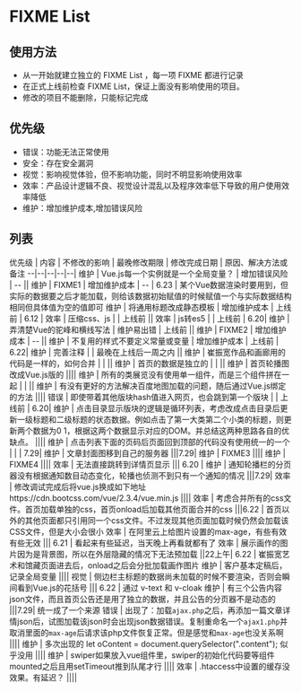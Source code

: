 # FIXME List

## 使用方法
 * 从一开始就建立独立的 FIXME List ，每一项 FIXME 都进行记录
 * 在正式上线前检查 FIXME List，保证上面没有影响使用的项目。
 * 修改的项目不能删除，只能标记完成


## 优先级
* 错误：功能无法正常使用
* 安全：存在安全漏洞
* 视觉：影响视觉体验，但不影响功能，同时不明显影响使用效率
* 效率：产品设计逻辑不良、视觉设计混乱以及程序效率低下导致的用户使用效率降低
* 维护：增加维护成本,增加错误风险

## 列表
优先级 | 内容 | 不修改的影响 | 最晚修改期限 | 修改完成日期 | 原因、解决方法或备注
--|--|--|--|--|
维护 | Vue.js每一个实例就是一个全局变量？ | 增加错误风险 | -- ||
维护 | FIXME1 | 增加维护成本 | -- | 6.23 | 某个Vue数据渲染时要用到，但实际的数据要之后才能加载，则给该数据初始赋值的时候赋值一个与实际数据结构相同但具体值为空的值即可
维护 | 将通用标题改成静态模板 | 增加维护成本 | 上线前 | 6.12 |
效率 | 压缩css、js | | 上线前 ||
效率 | js转es5 | | 上线前 | 6.20|
维护 | 弄清楚Vue的驼峰和横线写法 | 维护易出错 | 上线前 ||
维护 | FIXME2 | 增加维护成本 | -- ||
维护 | 不复用的样式不要定义常量或变量 | 增加维护成本 | 上线前 | 6.22|
维护 | 完善注释 | | 最晚在上线后一周之内 ||
维护 | 崔振宽作品和画廊用的代码是一样的，如何合并 | | ||
维护 | 首页的数据是独立的 | | ||
维护 | 首页轮播图改成Vue.js版的 ||||
维护 | 所有的类展览没有使用单一组件，而是三个组件拼在一起 | | ||
维护 | 有没有更好的方法解决百度地图加载的问题，随后通过Vue.js绑定的方法 ||||
错误 | 即使带着其他版块hash值进入网页，也会跳到第一个版块 | | 上线前 | 6.20|
维护 | 点击目录显示版块的逻辑是循环列表，考虑改成点击目录后更新一级标题和二级标题的状态数据。例如点击了第一大类第二个小类的标题，则更新两个数据为0 1，根据这两个数据显示对应的DOM。并总结这两种思路各自的优缺点。 ||||
维护 | 点击列表下面的页码后页面回到顶部的代码没有使用统一的一个 | | | 7.29|
维护 | 文章封面图移到自己的服务器 |||7.29|
维护 | FIXME3 ||||
维护 | FIXME4 ||||
效率 | 无法直接跳转到详情页显示 ||| 6.20 |
维护 | 通知轮播栏的分页器没有根据通知数目动态变化，轮播也侦测不到只有一个通知的情况 |||7.29|
效率 | 修改调试完成后将vue.js换成如下地址https://cdn.bootcss.com/vue/2.3.4/vue.min.js ||||
效率 | 考虑合并所有的css文件。首页加载单独的css，首页onload后加载其他页面合并的css |||6.22 | 首页以外的其他页面都只引用同一个css文件。不过发现其他页面加载时候仍然会加载该CSS文件，但是大小会很小
效率 | 在阿里云上给图片设置的max-age，有些有效有些无效 ||| 6.21 | 看起来有些延迟，当天晚上再看就都有了
效率 | 展示画作的图片因为是背景图，所以在外层隐藏的情况下无法预加载 ||22上午| 6.22 | 崔振宽艺术和馆藏页面进去后，onload之后会分批加载画作图片
维护 | 客户基本定稿后，记录全局变量 ||||
视觉 | 侧边栏主标题的数据尚未加载的时候不要渲染，否则会瞬间看到Vue.js的花括号 ||| 6.22 | 通过 v-text 和 v-cloak
维护 | 有三个公告内容json文件，而且首页公告还是用了独立的数据，并且公告的分页器不是动态的 |||7.29| 统一成了一个来源
错误 | 出现了：加载`ajax.php`之后，再添加一篇文章详情json后，试图加载该json时会出现json数据错误。复制重命名一个`ajax1.php`并取消里面的`max-age`后请求该php文件恢复正常。但是感觉和`max-age`也没关系啊 ||||
维护 | 多次出现的 let oContent = document.querySelector(".content"); 似乎没用 ||||
维护 | swiper如果放入vue组件里，swiper的初始化代码要等组件mounted之后且用setTimeout推到队尾才行 ||||
效率 | .htaccess中设置的缓存没效果。有延迟？ ||||
